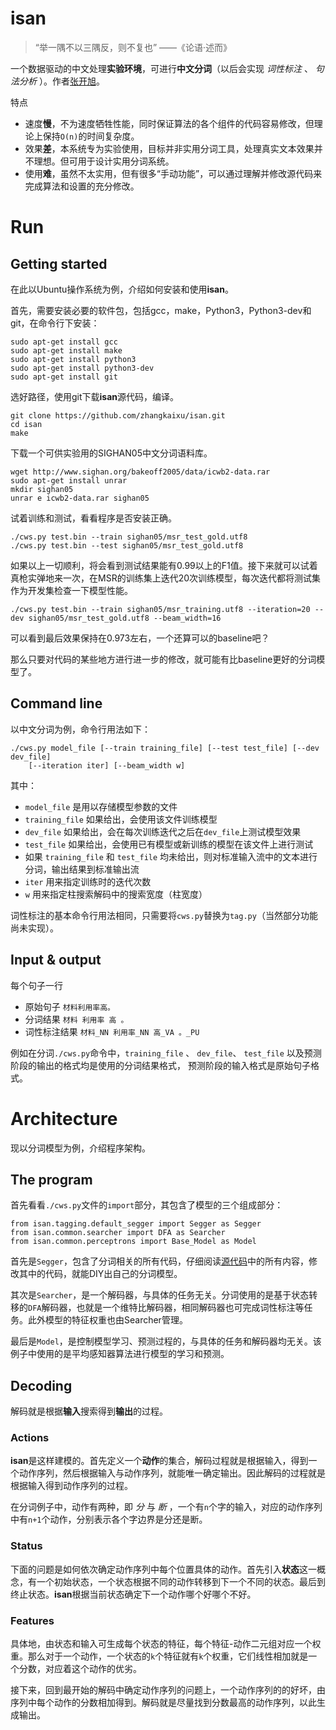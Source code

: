 isan
====

> “举一隅不以三隅反，则不复也” ——《论语·述而》

一个数据驱动的中文处理**实验环境**，可进行**中文分词**（以后会实现 *词性标注* 、 *句法分析* ）。作者[张开旭](http://weibo.com/zhangkaixu)。

特点

* 速度**慢**，不为速度牺牲性能，同时保证算法的各个组件的代码容易修改，但理论上保持`O(n)`的时间复杂度。
* 效果**差**，本系统专为实验使用，目标并非实用分词工具，处理真实文本效果并不理想。但可用于设计实用分词系统。
* 使用**难**，虽然不太实用，但有很多“手动功能”，可以通过理解并修改源代码来完成算法和设置的充分修改。

# Run

## Getting started

在此以Ubuntu操作系统为例，介绍如何安装和使用**isan**。

首先，需要安装必要的软件包，包括gcc，make，Python3，Python3-dev和git，在命令行下安装：

    sudo apt-get install gcc
    sudo apt-get install make
    sudo apt-get install python3
    sudo apt-get install python3-dev
    sudo apt-get install git

选好路径，使用git下载**isan**源代码，编译。

    git clone https://github.com/zhangkaixu/isan.git
    cd isan
    make

下载一个可供实验用的SIGHAN05中文分词语料库。

    wget http://www.sighan.org/bakeoff2005/data/icwb2-data.rar
    sudo apt-get install unrar
    mkdir sighan05
    unrar e icwb2-data.rar sighan05
    
试着训练和测试，看看程序是否安装正确。
    
    ./cws.py test.bin --train sighan05/msr_test_gold.utf8
    ./cws.py test.bin --test sighan05/msr_test_gold.utf8
    
如果以上一切顺利，将会看到测试结果能有0.99以上的F1值。接下来就可以试着真枪实弹地来一次，在MSR的训练集上迭代20次训练模型，每次迭代都将测试集作为开发集检查一下模型性能。
    
    ./cws.py test.bin --train sighan05/msr_training.utf8 --iteration=20 --dev sighan05/msr_test_gold.utf8 --beam_width=16
    
可以看到最后效果保持在0.973左右，一个还算可以的baseline吧？

那么只要对代码的某些地方进行进一步的修改，就可能有比baseline更好的分词模型了。

## Command line

以中文分词为例，命令行用法如下：

    ./cws.py model_file [--train training_file] [--test test_file] [--dev dev_file]
        [--iteration iter] [--beam_width w]

其中：

* `model_file` 是用以存储模型参数的文件
* `training_file` 如果给出，会使用该文件训练模型
* `dev_file` 如果给出，会在每次训练迭代之后在`dev_file`上测试模型效果
* `test_file` 如果给出，会使用已有模型或新训练的模型在该文件上进行测试
* 如果 `training_file` 和 `test_file` 均未给出，则对标准输入流中的文本进行分词，输出结果到标准输出流
* `iter` 用来指定训练时的迭代次数
* `w` 用来指定柱搜索解码中的搜索宽度（柱宽度）

词性标注的基本命令行用法相同，只需要将`cws.py`替换为`tag.py`（当然部分功能尚未实现）。

## Input & output

每个句子一行

* 原始句子 `材料利用率高。`
* 分词结果 `材料 利用率 高 。`
* 词性标注结果 `材料_NN 利用率_NN 高_VA 。_PU`

例如在分词`./cws.py`命令中，`training_file` 、 `dev_file`、 `test_file` 以及预测阶段的输出的格式均是使用的分词结果格式， 预测阶段的输入格式是原始句子格式。


# Architecture

现以分词模型为例，介绍程序架构。

## The program

首先看看`./cws.py`文件的`import`部分，其包含了模型的三个组成部分：

    from isan.tagging.default_segger import Segger as Segger
    from isan.common.searcher import DFA as Searcher
    from isan.common.perceptrons import Base_Model as Model
    
首先是`Segger`，包含了分词相关的所有代码，仔细阅读[源代码](https://github.com/zhangkaixu/isan/blob/master/isan/tagging/default_segger.py)中的所有内容，修改其中的代码，就能DIY出自己的分词模型。

其次是`Searcher`，是一个解码器，与具体的任务无关。分词使用的是基于状态转移的`DFA`解码器，也就是一个维特比解码器，相同解码器也可完成词性标注等任务。此外模型的特征权重也由Searcher管理。

最后是`Model`，是控制模型学习、预测过程的，与具体的任务和解码器均无关。该例子中使用的是平均感知器算法进行模型的学习和预测。

## Decoding

解码就是根据**输入**搜索得到**输出**的过程。

### Actions

**isan**是这样建模的。首先定义一个**动作**的集合，解码过程就是根据输入，得到一个动作序列，然后根据输入与动作序列，就能唯一确定输出。因此解码的过程就是根据输入得到动作序列的过程。

在分词例子中，动作有两种，即 *分* 与 *断* ，一个有`n`个字的输入，对应的动作序列中有`n+1`个动作，分别表示各个字边界是分还是断。

### Status

下面的问题是如何依次确定动作序列中每个位置具体的动作。首先引入**状态**这一概念，有一个初始状态，一个状态根据不同的动作转移到下一个不同的状态。最后到终止状态。**isan**根据当前状态确定下一个动作哪个好哪个不好。

### Features

具体地，由状态和输入可生成每个状态的特征，每个特征-动作二元组对应一个权重。那么对于一个动作，一个状态的`k`个特征就有`k`个权重，它们线性相加就是一个分数，对应着这个动作的优劣。

接下来，回到最开始的解码中确定动作序列的问题上，一个动作序列的的好坏，由序列中每个动作的分数相加得到。解码就是尽量找到分数最高的动作序列，以此生成输出。
